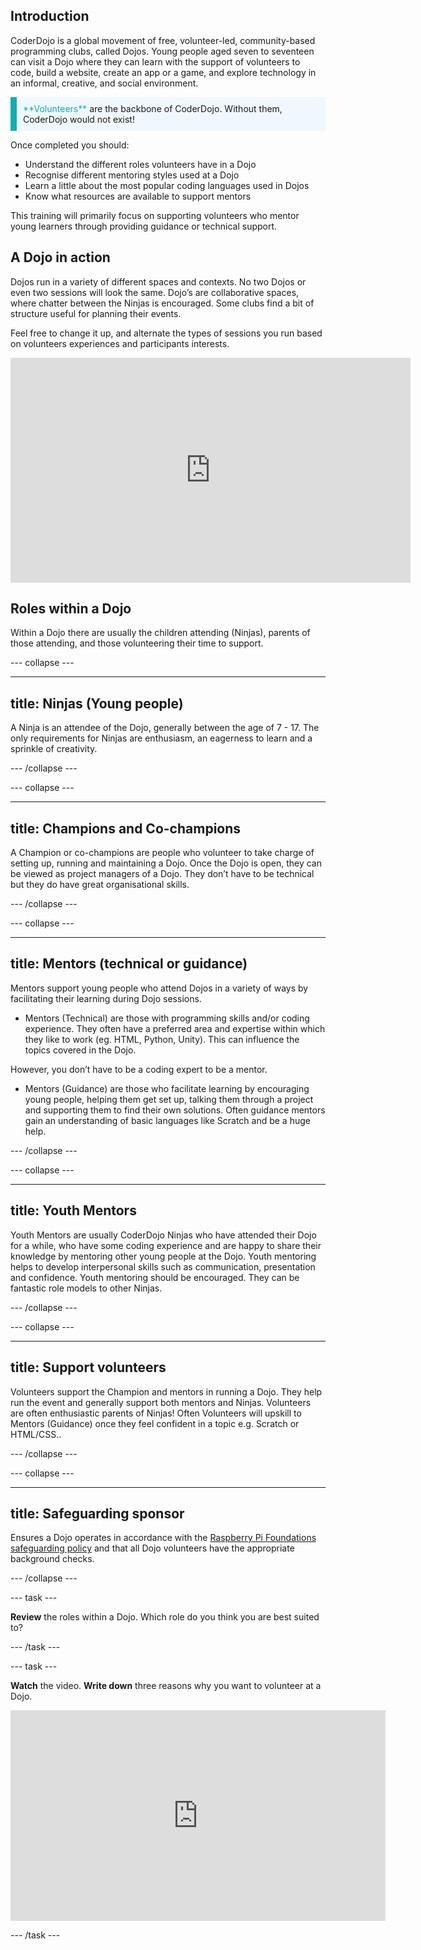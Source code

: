 ## Introduction

CoderDojo is a global movement of free, volunteer-led, community-based programming clubs, called Dojos. Young people aged seven to seventeen can visit a Dojo where they can learn with the support of volunteers to code, build a website, create an app or a game, and explore technology in an informal, creative, and social environment.

<p style="border-left: solid; border-width:10px; border-color: #0faeb0; background-color: aliceblue; padding: 10px;">
<span style="color: #0faeb0">**Volunteers**</span> are the backbone of CoderDojo. Without them, CoderDojo would not exist!
</p>

Once completed you should:
+ Understand the different roles volunteers have in a Dojo
+ Recognise different mentoring styles used at a Dojo
+ Learn a little about the most popular coding languages used in Dojos
+ Know what resources are available to support mentors

This training will primarily focus on supporting volunteers who mentor young learners through providing guidance or technical support.

## A Dojo in action

Dojos run in a variety of different spaces and contexts. No two Dojos or even two sessions will look the same. Dojo’s are collaborative spaces, where chatter between the Ninjas is encouraged. Some clubs find a bit of structure useful for planning their events. 

Feel free to change it up, and alternate the types of sessions you run based on volunteers experiences and participants interests.

<iframe width="640" height="360" src="https://www.youtube.com/embed/iIMnQwEQeYs" title="A Dojo in action" frameborder="0" allow="accelerometer; autoplay; clipboard-write; encrypted-media; gyroscope; picture-in-picture" allowfullscreen></iframe>

## Roles within a Dojo
Within a Dojo there are usually the children attending (Ninjas), parents of those attending, and those volunteering their time to support. 

--- collapse ---

---
title: Ninjas (Young people)
---
A Ninja is an attendee of the Dojo, generally between the age of 7 - 17. The only requirements for Ninjas are enthusiasm, an eagerness to learn and a sprinkle of creativity.

--- /collapse ---


--- collapse ---

---
title: Champions and Co-champions
---
A Champion or co-champions are people who volunteer to take charge of setting up, running and maintaining a Dojo. Once the Dojo is open, they can be viewed as project managers of a Dojo. They don’t have to be technical but they do have great organisational skills. 

--- /collapse ---



--- collapse ---

---
title: Mentors (technical or guidance)
---
Mentors support young people who attend Dojos in a variety of ways by facilitating their learning during Dojo sessions.

+ Mentors (Technical) are those with programming skills and/or coding experience. They often have a preferred area and expertise within which they like to work (eg. HTML, Python, Unity). This can influence the topics covered in the Dojo.

However, you don’t have to be a coding expert to be a mentor.

+ Mentors (Guidance) are those who facilitate learning by encouraging young people, helping them get set up, talking them through a project and supporting them to find their own solutions. Often guidance mentors gain an understanding of basic languages like Scratch and be a huge help.


--- /collapse ---



--- collapse ---

---
title: Youth Mentors
---
Youth Mentors are usually CoderDojo Ninjas who have attended their Dojo for a while, who have some coding experience and are happy to share their knowledge by mentoring other young people at the Dojo. Youth mentoring helps to develop interpersonal skills such as communication, presentation and confidence. Youth mentoring should be encouraged. They can be fantastic role models to other Ninjas.

--- /collapse ---


--- collapse ---

---
title: Support volunteers
---
Volunteers support the Champion and mentors in running a Dojo. They help run the event and generally support both mentors and Ninjas. Volunteers are often enthusiastic parents of Ninjas! Often Volunteers will upskill to Mentors (Guidance) once they feel confident in a topic e.g. Scratch or HTML/CSS..

--- /collapse ---


--- collapse ---

---
title: Safeguarding sponsor
---
Ensures a Dojo operates in accordance with the [Raspberry Pi Foundations safeguarding policy](https://www.raspberrypi.org/safeguarding/) and that all Dojo volunteers have the appropriate background checks.


--- /collapse ---

--- task ---

**Review** the roles within a Dojo. Which role do you think you are best suited to?

--- /task ---

--- task ---

**Watch** the video. **Write down** three reasons why you want to volunteer at a Dojo.

<iframe width="600" height="337" src="https://www.youtube.com/embed/Q6M0IdEn07E" title="Why volunteers help at their local CoderDojo" frameborder="0" allow="accelerometer; autoplay; clipboard-write; encrypted-media; gyroscope; picture-in-picture" allowfullscreen></iframe>


--- /task ---
